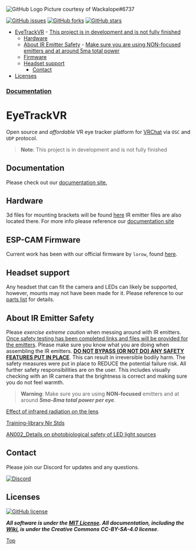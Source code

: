 ![GitHub Logo](https://i.imgur.com/DNW11Yt.png)
Picture courtesy of Wackalope#6737

[![GitHub issues](https://img.shields.io/github/issues/RedHawk989/EyeTrackVR?style=plastic)](https://github.com/RedHawk989/EyeTrackVR/issues) [![GitHub forks](https://img.shields.io/github/forks/RedHawk989/EyeTrackVR?style=plastic)](https://github.com/RedHawk989/EyeTrackVR/network) [![GitHub stars](https://img.shields.io/github/stars/RedHawk989/EyeTrackVR?style=plastic)](https://github.com/RedHawk989/EyeTrackVR/stargazers)

- [EyeTrackVR](#eyetrackvr)
      - [This project is in development and is not fully finished](#this-project-is-in-development-and-is-not-fully-finished)
  - [Hardware](#hardware)
  - [About IR Emitter Safety](#about-ir-emitter-safety)
        - [Make sure you are using NON-focused emitters and at around 5ma total power](#make-sure-you-are-using-non-focused-emmiters-and-at-around-5ma-total-power)
  - [Firmware](#firmware)
  - [Headset support](#headset-support)
      - [Contact](#contact)
- [Licenses](#licenses)

### [Documentation](https://docs.eyetrackvr.dev/)

# EyeTrackVR

Open source and *affordable* VR eye tracker platform for [VRChat](https://hello.vrchat.com/) via `OSC` and `UDP` protocol.

> **Note**: This project is in development and is not fully finished



## Documentation
Please check out our [documentation site.](https://docs.eyetrackvr.dev/)



## Hardware

3d files for mounting brackets will be found [here](https://github.com/RedHawk989/EyeTrackVR-Hardware)
IR emitter files are also located there. For more info please reference our [documentation site](https://redhawk989.github.io/EyeTrackVR/parts-list/)



## ESP-CAM Firmware

Current work has been with our official firmware by `lorow`, found [here](https://github.com/lorow/OpenIris).



## Headset support

Any headset that can fit the camera and LEDs can likely be supported, however, mounts may not have been made for it. Please reference to our [parts list](https://redhawk989.github.io/EyeTrackVR/parts-list/#other-parts) for details.


## About IR Emitter Safety

Please *exercise extreme caution* when messing around with IR emitters.
<ins>Once safety testing has been completed links and files will be provided for the emitters</ins>. Please make sure you know what you are doing when assembling the IR emitters.
 <ins>**DO NOT BYPASS (OR NOT DO) ANY SAFETY FEATURES PUT IN PLACE**</ins>. This can result in irreversible bodily harm.
The safety measures were put in place to REDUCE the potential failure risk. All further safety responsibilities are on the user.
This includes visually checking with an IR camera that the brightness is correct and making sure you do not feel warmth.

> **Warning**: Make sure you are using **NON-focused** emitters and at around ***5ma-8ma total power per eye***.

[Effect of infrared radiation on the lens](https://github.com/RedHawk989/EyeTrackVR/blob/docs/docs/Reference_Docs/saftey/effect_of_ir_on_the_lens.pdf)

[Training-library Nir Stds](https://github.com/RedHawk989/EyeTrackVR/blob/docs/docs/Reference_Docs/saftey/training-library_nir_stds_20021011.pdf)

[AN002_Details on photobiological safety of LED light sources](https://github.com/RedHawk989/EyeTrackVR/blob/docs/docs/Reference_Docs/saftey/AN002_Details_on_photobiological_safety_of_LED_light_sources.pdf)




## Contact

Please join our Discord for updates and any questions.

[![Discord](https://img.shields.io/badge/Discord-7289DA?style=for-the-badge&logo=discord&logoColor=white)](https://discord.gg/kkXYbVykZX)

## Licenses

[![GitHub license](https://img.shields.io/github/license/RedHawk989/EyeTrackVR?style=plastic)](https://github.com/RedHawk989/EyeTrackVR/blob/master/LICENSE)

***All software is under the [MIT License](http://opensource.org/licenses/MIT).
All documentation, including the [Wiki](https://github.com/RedHawk989/EyeTrackVR/wiki), is under the Creative Commons CC-BY-SA-4.0 license***.

<!-- <div align="center">
<img src="./docs/assets/images/licenses/licenses.svg" width="300" alt="Open Licenses" />
</div> -->

[Top](#eyetrackvr)
